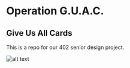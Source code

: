 # Operation G.U.A.C.
## Give Us All Cards
This is a repo for our 402 senior design project.

![alt text](https://media.giphy.com/media/13CoXDiaCcCoyk/giphy.gif)
